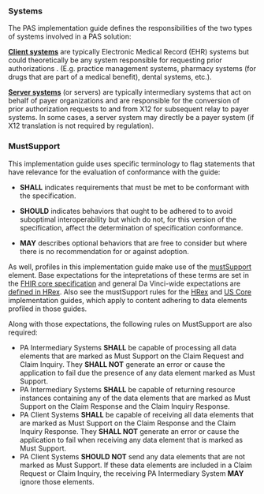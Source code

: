 ### Systems
The PAS implementation guide defines the responsibilities of the two types of systems involved in a PAS solution:

[**Client systems**](CapabilityStatement-EHRCapabilities.html) are typically Electronic Medical Record (EHR) systems but could theoretically be any system responsible for requesting prior authorizations .  (E.g. practice management systems, pharmacy systems (for drugs that are part of a medical benefit), dental systems, etc.). 

[**Server systems**](CapabilityStatement-IntermediaryCapabilities.html) (or servers) are typically intermediary systems that act on behalf of payer organizations and are responsible for the conversion of prior authorization requests to and from X12 for subsequent relay to payer systems.  In some cases, a server system may directly be a payer system (if X12 translation is not required by regulation).

### MustSupport
This implementation guide uses specific terminology to flag statements that have relevance for the evaluation of conformance with the guide:

* **SHALL** indicates requirements that must be met to be conformant with the specification.

* **SHOULD** indicates behaviors that ought to be adhered to to avoid suboptimal interoperability but which do not, for this version of the specification, affect the determination of specification conformance.

* **MAY** describes optional behaviors that are free to consider but where there is no recommendation for or against adoption.

As well, profiles in this implementation guide make use of the [mustSupport]({{site.data.fhir.path}}profiling.html#mustsupport) element.  Base expectations for the intepretations of these terms are set in the [FHIR core specification]({{site.data.fhir.path}}conformance-rules.html#conflang) and general Da Vinci-wide expectations are [defined in HRex]({{site.data.fhir.ver.hrex}}/conformance.html).  Also see the mustSupport rules for the [HRex]({{site.data.fhir.ver.hrex}}/conformance.html#mustsupport) and [US Core]({{site.data.fhir.ver.uscore7}}/must-support.html) implementation guides, which apply to content adhering to data elements profiled in those guides.

Along with those expectations, the following rules on MustSupport are also required:

* PA Intermediary Systems **SHALL** be capable of processing all data elements that are marked as Must Support on the Claim Request and Claim Inquiry.  They **SHALL NOT** generate an error or cause the application to fail due the presence of any data element marked as Must Support.
* PA Intermediary Systems **SHALL** be capable of returning resource instances containing any of the data elements that are marked as Must Support on the Claim Response and the Claim Inquiry Response.
* PA Client Systems **SHALL** be capable of receiving all data elements that are marked as Must Support on the Claim Response and the Claim Inquiry Response.  They **SHALL NOT** generate an error or cause the application to fail when receiving any data element that is marked as Must Support.
* PA Client Systems **SHOULD NOT** send any data elements that are not marked as Must Support.  If these data elements are included in a Claim Request or Claim Inquiry, the receiving PA Intermediary System **MAY** ignore those elements.
